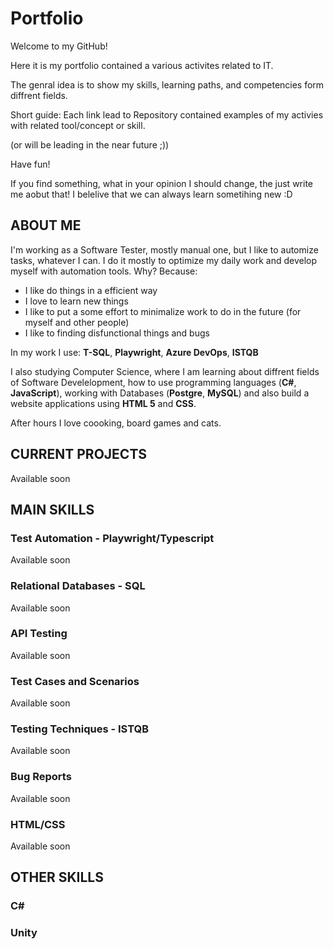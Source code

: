 # Portfolio
Welcome to my GitHub!

Here it is my portfolio contained a various activites related to IT. 

The genral idea is to show my skills, learning paths, and competencies form diffrent fields.

Short guide: Each link lead to Repository contained examples of my activies with related tool/concept or skill. 

(or will be leading in the near future ;)) 

Have fun!

If you find something, what in your opinion I should change, the just write me aobut that! I belelive that we can always learn sometihing new :D


## <a name="about_me">ABOUT ME</a>
I'm working as a Software Tester, mostly manual one, but I like to automize tasks, whatever I can. I do it mostly to optimize my daily work and develop myself with automation tools. 
Why?
Because:
 - I like do things in a efficient way
 - I love to learn new things
 - I like to put a some effort to minimalize work to do in the future (for myself and other people)
 - I like to finding disfunctional things and bugs

In my work I use: **T-SQL**, **Playwright**, **Azure DevOps**, **ISTQB**

I also studying Computer Science, where I am learning about diffrent fields of Software Develelopment, how to use programming languages (**C#**, **JavaScript**), working with Databases (**Postgre**, **MySQL**) and also build a website applications using **HTML 5** and **CSS**.

After hours I love coooking, board games and cats. 

## <a name="current">CURRENT PROJECTS</a>

Available soon

## <a name="main_skills">MAIN SKILLS</a>
### Test Automation - Playwright/Typescript

Available soon

### Relational Databases - SQL

Available soon

### API Testing

Available soon

### Test Cases and Scenarios

Available soon

### Testing Techniques - ISTQB

Available soon

### Bug Reports

Available soon

### HTML/CSS

Available soon

## <a name="other">OTHER SKILLS</a>
### C#
### Unity
